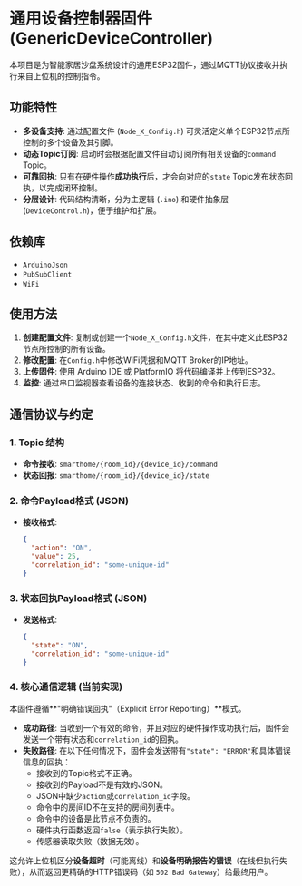 # 通用设备控制器固件 (GenericDeviceController)

本项目是为智能家居沙盘系统设计的通用ESP32固件，通过MQTT协议接收并执行来自上位机的控制指令。

## 功能特性
- **多设备支持**: 通过配置文件 (`Node_X_Config.h`) 可灵活定义单个ESP32节点所控制的多个设备及其引脚。
- **动态Topic订阅**: 启动时会根据配置文件自动订阅所有相关设备的`command` Topic。
- **可靠回执**: 只有在硬件操作**成功执行**后，才会向对应的`state` Topic发布状态回执，以完成闭环控制。
- **分层设计**: 代码结构清晰，分为主逻辑 (`.ino`) 和硬件抽象层 (`DeviceControl.h`)，便于维护和扩展。

## 依赖库
- `ArduinoJson`
- `PubSubClient`
- `WiFi`

## 使用方法
1.  **创建配置文件**: 复制或创建一个`Node_X_Config.h`文件，在其中定义此ESP32节点所控制的所有设备。
2.  **修改配置**: 在`Config.h`中修改WiFi凭据和MQTT Broker的IP地址。
3.  **上传固件**: 使用 Arduino IDE 或 PlatformIO 将代码编译并上传到ESP32。
4.  **监控**: 通过串口监视器查看设备的连接状态、收到的命令和执行日志。

## 通信协议与约定

### 1. Topic 结构
- **命令接收**: `smarthome/{room_id}/{device_id}/command`
- **状态回报**: `smarthome/{room_id}/{device_id}/state`

### 2. 命令Payload格式 (JSON)
- **接收格式**:
  ```json
  {
    "action": "ON",
    "value": 25,
    "correlation_id": "some-unique-id"
  }
  ```

### 3. 状态回执Payload格式 (JSON)
- **发送格式**:
  ```json
  {
    "state": "ON",
    "correlation_id": "some-unique-id"
  }
  ```

### 4. 核心通信逻辑 (当前实现)
本固件遵循**"明确错误回执"（Explicit Error Reporting）**模式。
- **成功路径**: 当收到一个有效的命令，并且对应的硬件操作成功执行后，固件会发送一个带有状态和`correlation_id`的回执。
- **失败路径**: 在以下任何情况下，固件会发送带有`"state": "ERROR"`和具体错误信息的回执：
    - 接收到的Topic格式不正确。
    - 接收到的Payload不是有效的JSON。
    - JSON中缺少`action`或`correlation_id`字段。
    - 命令中的房间ID不在支持的房间列表中。
    - 命令中的设备是此节点不负责的。
    - 硬件执行函数返回`false`（表示执行失败）。
    - 传感器读取失败（数据无效）。

这允许上位机区分**设备超时**（可能离线）和**设备明确报告的错误**（在线但执行失败），从而返回更精确的HTTP错误码（如 `502 Bad Gateway`）给最终用户。
